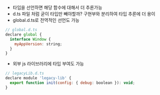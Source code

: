 - 타입을 선언하면 해당 함수에 대해서 더 추론가능
- d.ts 파일 처럼 굳이 타입만 빼야할까?
  구현부와 분리하여 타입 추론에 더 용이
- global.d.ts로 전역적인 선언도 가능

```js
// global.d.ts
declare global {
  interface Window {
    myAppVersion: string;
  }
}
```

- 외부 js 라이브러리에 타입 부여도 가능

```js
// legacyLib.d.ts
declare module 'legacy-lib' {
  export function init(config: { debug: boolean }): void;
}
```

